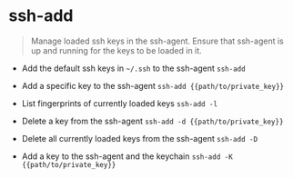 # ssh-add
> Manage loaded ssh keys in the ssh-agent.
> Ensure that ssh-agent is up and running for the keys to be loaded in it.

- Add the default ssh keys in `~/.ssh` to the ssh-agent
`ssh-add`

- Add a specific key to the ssh-agent
`ssh-add {{path/to/private_key}}`

- List fingerprints of currently loaded keys
`ssh-add -l`

- Delete a key from the ssh-agent
`ssh-add -d {{path/to/private_key}}`

- Delete all currently loaded keys from the ssh-agent
`ssh-add -D`

- Add a key to the ssh-agent and the keychain
`ssh-add -K {{path/to/private_key}}`
